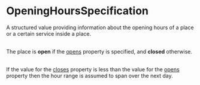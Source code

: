 # OpeningHoursSpecification

A structured value providing information about the opening hours of a place or a certain service inside a place.<br/><br/>

The place is <strong>open</strong> if the <a class="localLink" href="http://schema.org/opens">opens</a> property is specified, and <strong>closed</strong> otherwise.<br/><br/>

If the value for the <a class="localLink" href="http://schema.org/closes">closes</a> property is less than the value for the <a class="localLink" href="http://schema.org/opens">opens</a> property then the hour range is assumed to span over the next day.
